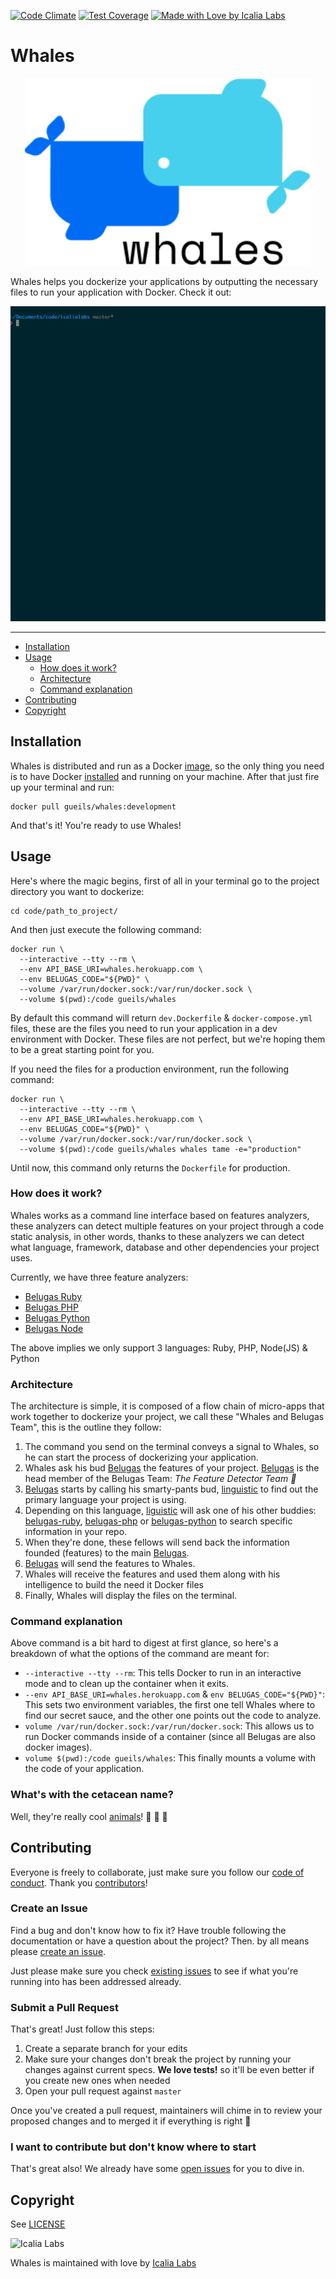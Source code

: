 [![Code Climate](https://codeclimate.com/github/gueils/whales/badges/gpa.svg)](https://codeclimate.com/github/WhalesIL/whales)
[![Test Coverage](https://codeclimate.com/github/gueils/whales/badges/coverage.svg)](https://codeclimate.com/github/WhalesIL/whales/coverage)
[![Made with Love by Icalia Labs](https://img.shields.io/badge/With%20love%20by-Icalia%20Labs-ff3434.svg)](https://github.com/IcaliaLabs)

# Whales

<p align="center">
  <img src="whales.png" height="300px" alt="whales logo"/>
</p>

Whales helps you dockerize your applications by outputting the necessary files to run your application with Docker. Check it out:

<p align="center">
  <img src="demo.gif">
</p>

---

- [Installation](#installation)
- [Usage](#usage)
  - [How does it work?](#how-does-it-work)
  - [Architecture](#architecture)
  - [Command explanation](#command-explanation)
- [Contributing](#contributing)
- [Copyright](#copyright)

## Installation

Whales is distributed and run as a Docker [image](https://hub.docker.com/r/gueils/whales/), so the only thing you need is to have Docker [installed](https://docs.docker.com/engine/installation/) and running on your machine. After that just fire up your terminal and run:


```console
docker pull gueils/whales:development
```

And that's it! You're ready to use Whales!

## Usage

Here's where the magic begins, first of all in your terminal go to the project directory you want to dockerize:

```console
cd code/path_to_project/
```

And then just execute the following command:

```console
docker run \
  --interactive --tty --rm \
  --env API_BASE_URI=whales.herokuapp.com \
  --env BELUGAS_CODE="${PWD}" \
  --volume /var/run/docker.sock:/var/run/docker.sock \
  --volume $(pwd):/code gueils/whales
```

By default this command will return `dev.Dockerfile` & `docker-compose.yml` files, these are the files you need to run your application in a dev environment with Docker. These files are not perfect, but we're hoping them to be a great starting point for you.

If you need the files for a production environment, run the following command: 

```console
docker run \
  --interactive --tty --rm \
  --env API_BASE_URI=whales.herokuapp.com \
  --env BELUGAS_CODE="${PWD}" \
  --volume /var/run/docker.sock:/var/run/docker.sock \
  --volume $(pwd):/code gueils/whales whales tame -e="production"
```

Until now, this command only returns the `Dockerfile` for production.

### How does it work?

Whales works as a command line interface based on features analyzers, these analyzers can detect multiple features on your project through a code static analysis, in other words, thanks to these analyzers we can detect what language, framework, database and other dependencies your project uses.

Currently, we have three feature analyzers: 

- [Belugas Ruby](https://github.com/gueils/belugas-ruby)
- [Belugas PHP](https://github.com/gueils/belugas)
- [Belugas Python](https://github.com/gueils/belugas-python)
- [Belugas Node](https://github.com/gueils/belugas-node)

The above implies we only support 3 languages: Ruby, PHP, Node(JS) & Python

### Architecture

The architecture is simple, it is composed of a flow chain of micro-apps that work together to dockerize your project, we call these "Whales and Belugas Team", this is the outline they follow:

1. The command you send on the terminal conveys a signal to Whales, so he can start the process of dockerizing your application.
2. Whales ask his bud [Belugas](https://github.com/Gueils/belugas) the features of your project. [Belugas](https://github.com/Gueils/belugas) is the head member of the Belugas Team: _The Feature Detector Team :whale:_
3. [Belugas](https://github.com/Gueils/belugas) starts by calling his smarty-pants bud, [linguistic](https://github.com/Gueils/belugas-linguist) to find out the primary language your project is using.
4. Depending on this language, [liguistic](https://github.com/Gueils/belugas-linguist) will ask one of his other buddies: [belugas-ruby](https://github.com/Gueils/belugas-ruby), [belugas-php](https://github.com/Gueils/belugas-php) or [belugas-python](https://github.com/Gueils/belugas-python) to search specific information in your repo.
5. When they're done, these fellows will send back the information founded (features) to the main [Belugas](https://github.com/Gueils/belugas).
6. [Belugas](https://github.com/Gueils/belugas) will send the features to Whales.
7. Whales will receive the features and used them along with his intelligence to build the need it Docker files
8. Finally, Whales will display the files on the terminal.

### Command explanation

Above command is a bit hard to digest at first glance, so here's a breakdown of what the options of the command are meant for:

- `--interactive --tty --rm`: This tells Docker to run in an interactive mode and to clean up the container when it exits.
- `--env API_BASE_URI=whales.herokuapp.com` & `env BELUGAS_CODE="${PWD}"`: This sets two environment variables, the first one tell Whales where to find our secret sauce, and the other one points out the code to analyze.
- `volume /var/run/docker.sock:/var/run/docker.sock`: This allows us to run Docker commands inside of a container (since all Belugas are also docker images).
- `volume $(pwd):/code gueils/whales`:  This finally mounts a volume with the code of your application.

### What's with the cetacean name?

Well, they're really cool [animals](https://en.wikipedia.org/wiki/Beluga_whale)! :whale: :whale2: :dolphin:

## Contributing

Everyone is freely to collaborate, just make sure you follow our [code of conduct](https://github.com/gueils/whales/blob/master/CODE_OF_CONDUCT.md). Thank you [contributors](https://github.com/gueils/whales/graphs/contributors)!

### Create an Issue

Find a bug and don't know how to fix it? Have trouble following the documentation or have a question about the project? Then. by all means please [create an issue](https://github.com/gueils/whales/issues/new).

Just please make sure you check [existing issues](https://github.com/gueils/whales/issues) to see if what you're running into has been addressed already.

### Submit a Pull Request

That's great! Just follow this steps:

1. Create a separate branch for your edits
2. Make sure your changes don't break the project by running your changes against current specs. **We love tests!** so it'll be even better if you create new ones when needed
3. Open your pull request against `master`

Once you've created a pull request, maintainers will chime in to review your proposed changes and to merged it if everything is right :tada:

### I want to contribute but don't know where to start

That's great also! We already have some [open issues](https://github.com/gueils/whales/issues) for you to dive in.

## Copyright

See [LICENSE](https://github.com/gueils/whales/blob/master/LICENSE.txt)

![Icalia Labs](https://raw.githubusercontent.com/icalialabs/kaishi/master/logo.png)

Whales is maintained with love by [Icalia Labs](http://www.icalialabs.com/team)
